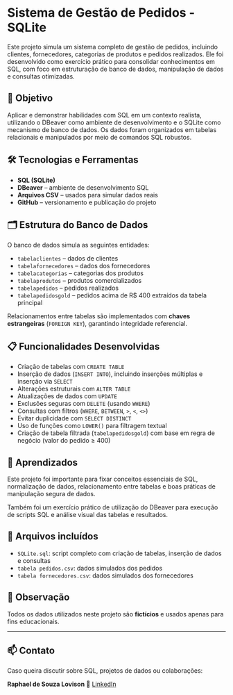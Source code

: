 # Sistema de Gestão de Pedidos - SQLite

Este projeto simula um sistema completo de gestão de pedidos, incluindo clientes, fornecedores, categorias de produtos e pedidos realizados. Ele foi desenvolvido como exercício prático para consolidar conhecimentos em SQL, com foco em estruturação de banco de dados, manipulação de dados e consultas otimizadas.

## 📌 Objetivo

Aplicar e demonstrar habilidades com SQL em um contexto realista, utilizando o DBeaver como ambiente de desenvolvimento e o SQLite como mecanismo de banco de dados. Os dados foram organizados em tabelas relacionais e manipulados por meio de comandos SQL robustos.

## 🛠️ Tecnologias e Ferramentas

- **SQL (SQLite)**
- **DBeaver** – ambiente de desenvolvimento SQL
- **Arquivos CSV** – usados para simular dados reais
- **GitHub** – versionamento e publicação do projeto

## 🗂️ Estrutura do Banco de Dados

O banco de dados simula as seguintes entidades:

- `tabelaclientes` – dados de clientes
- `tabelafornecedores` – dados dos fornecedores
- `tabelacategorias` – categorias dos produtos
- `tabelaprodutos` – produtos comercializados
- `tabelapedidos` – pedidos realizados
- `tabelapedidosgold` – pedidos acima de R$ 400 extraídos da tabela principal

Relacionamentos entre tabelas são implementados com **chaves estrangeiras** (`FOREIGN KEY`), garantindo integridade referencial.

## 📋 Funcionalidades Desenvolvidas

- Criação de tabelas com `CREATE TABLE`
- Inserção de dados (`INSERT INTO`), incluindo inserções múltiplas e inserção via `SELECT`
- Alterações estruturais com `ALTER TABLE`
- Atualizações de dados com `UPDATE`
- Exclusões seguras com `DELETE` (usando `WHERE`)
- Consultas com filtros (`WHERE`, `BETWEEN`, `>`, `<`, `<>`)
- Evitar duplicidade com `SELECT DISTINCT`
- Uso de funções como `LOWER()` para filtragem textual
- Criação de tabela filtrada (`tabelapedidosgold`) com base em regra de negócio (valor do pedido ≥ 400)

## 🧠 Aprendizados

Este projeto foi importante para fixar conceitos essenciais de SQL, normalização de dados, relacionamento entre tabelas e boas práticas de manipulação segura de dados.

Também foi um exercício prático de utilização do DBeaver para execução de scripts SQL e análise visual das tabelas e resultados.

## 📎 Arquivos incluídos

- `SQLite.sql`: script completo com criação de tabelas, inserção de dados e consultas
- `tabela pedidos.csv`: dados simulados dos pedidos
- `tabela fornecedores.csv`: dados simulados dos fornecedores

## 📌 Observação

Todos os dados utilizados neste projeto são **fictícios** e usados apenas para fins educacionais.

---

## 📫 Contato

Caso queira discutir sobre SQL, projetos de dados ou colaborações:

**Raphael de Souza Lovison** 
🔗 [LinkedIn](https://www.linkedin.com/in/raphaelsouzalovison)

